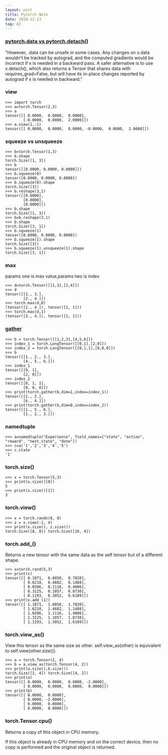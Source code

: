 ```yaml
---
layout: post
title: Pytorch Note
date: 2018-12-13
tag: AI
---
```


### [pytorch.data vs pytorch.detach()](https://github.com/pytorch/pytorch/issues/6990)
"However, .data can be unsafe in some cases. Any changes on x.data wouldn’t be tracked by autograd, and the computed gradients would be incorrect if x is needed in a backward pass. A safer alternative is to use x.detach(), which also returns a Tensor that shares data with requires_grad=False, but will have its in-place changes reported by autograd if x is needed in backward."

### view
    >>> import torch
    >>> a=torch.Tensor(2,3)
    >>> a
    tensor([[ 0.0000,  0.0000,  0.0000],
            [-0.0000,  0.0000,  2.0000]])
    >>> a.view(1,-1)
    tensor([[ 0.0000,  0.0000,  0.0000, -0.0000,  0.0000,  2.0000]])

### squeeze vs unsqueeze
    >>> b=torch.Tensor(1,3)
    >>> b.shape
    torch.Size([1, 3])
    >>> b
    tensor([[0.0000, 0.0000, 0.0000]])
    >>> b.squeeze(0)
    tensor([0.0000, 0.0000, 0.0000])
    >>> b.squeeze(0).shape
    torch.Size([3])
    >>> b.reshape(3,1)
    tensor([[0.0000],
            [0.0000],
            [0.0000]])
    >>> b.shape
    torch.Size([1, 3])
    >>> b=b.reshape(3,1)
    >>> b.shape
    torch.Size([3, 1])
    >>> b.squeeze(1)
    tensor([0.0000, 0.0000, 0.0000])
    >>> b.squeeze(1).shape
    torch.Size([3])
    >>> b.squeeze(1).unsqueeze(1).shape
    torch.Size([3, 1])
### max
params one is max value,params two is index

    >>> d=torch.Tensor([[1,3],[2,4]])
    >>> d
    tensor([[1., 3.],
            [2., 4.]])
    >>> torch.max(d,0)
    (tensor([2., 4.]), tensor([1, 1]))
    >>> torch.max(d,1)
    (tensor([3., 4.]), tensor([1, 1]))

### [gather](https://pytorch.org/docs/stable/torch.html)
    >>> b = torch.Tensor([[1,2,3],[4,5,6]])
    >>> index_1 = torch.LongTensor([[0,1],[2,0]])
    >>> index_2 = torch.LongTensor([[0,1,1],[0,0,0]])
    >>> b
    tensor([[1., 2., 3.],
            [4., 5., 6.]])
    >>> index_1
    tensor([[0, 1],
            [2, 0]])
    >>> index_2
    tensor([[0, 1, 1],
            [0, 0, 0]])
    >>> print(torch.gather(b,dim=1,index=index_1))
    tensor([[1., 2.],
            [6., 4.]])
    >>> print(torch.gather(b,dim=0,index=index_2))
    tensor([[1., 5., 6.],
            [1., 2., 3.]])
### namedtuple
    >>> a=namedtuple("Experience", field_names=["state", "action", "reward", "next_state", "done"])
    >>> c=a('1','2','3','4','5')
    >>> c.state
    '1'
### torch.size()
    >>> x = torch.Tensor(5,3)
    >>> print(x.size()[0])
    5
    >>> print(x.size()[1])
    3
### torch.view()
    >>> x = torch.randn(8, 8)
    >>> z = x.view(-1, 4)
    >>> print(x.size(), z.size())
    torch.Size([8, 8]) torch.Size([16, 4])
### torch.add_()
Returns a new tensor with the same data as the self tensor but of a different shape.

    >>> x=torch.rand(5,3)
    >>> print(x)
    tensor([[ 0.1871,  0.0850,  0.7820],
            [ 0.6210,  0.4682,  0.1488],
            [ 0.0206,  0.1116,  0.4006],
            [ 0.3125,  0.1057,  0.8730],
            [ 0.1193,  0.3052,  0.6189]])
    >>> print(x.add_(1))
    tensor([[ 1.1871,  1.0850,  1.7820],
            [ 1.6210,  1.4682,  1.1488],
            [ 1.0206,  1.1116,  1.4006],
            [ 1.3125,  1.1057,  1.8730],
            [ 1.1193,  1.3052,  1.6189]])
### torch.view_as()
View this tensor as the same size as other. self.view_as(other) is equivalent to self.view(other.size()).

    >>> a = torch.Tensor(2, 4)
    >>> b = a.view_as(torch.Tensor(4, 2))
    >>> print(a.size(),b.size())
    torch.Size([2, 4]) torch.Size([4, 2])
    >>> print(a)
    tensor([[ 0.0000,  0.0000,  0.0000, -2.0000],
            [ 0.0000,  0.0000,  0.0000,  0.0000]])
    >>> print(b)
    tensor([[ 0.0000,  0.0000],
            [ 0.0000, -2.0000],
            [ 0.0000,  0.0000],
            [ 0.0000,  0.0000]])
### torch.Tensor.cpu()
Returns a copy of this object in CPU memory.

If this object is already in CPU memory and on the correct device, then no copy is performed and the original object is returned.